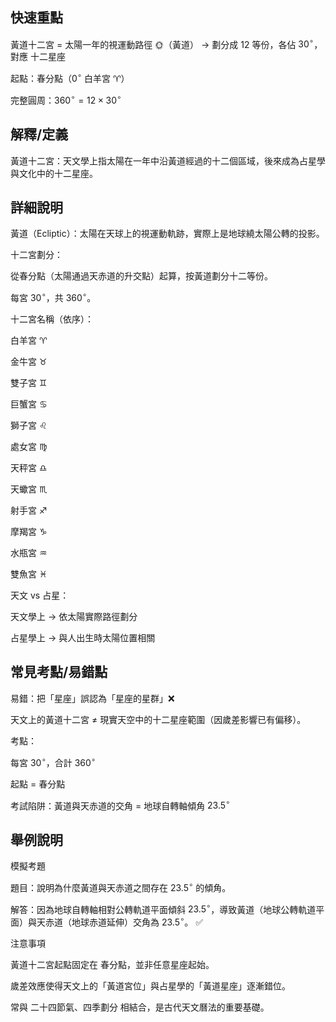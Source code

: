 ## 快速重點

黃道十二宮 = 太陽一年的視運動路徑 🌞（黃道） → 劃分成 12 等份，各佔 $30^\circ$，對應 十二星座

起點：春分點（$0^\circ$ 白羊宮 ♈）

完整圓周：$360^\circ = 12 \times 30^\circ$


## 解釋/定義

黃道十二宮：天文學上指太陽在一年中沿黃道經過的十二個區域，後來成為占星學與文化中的十二星座。


## 詳細說明

黃道（Ecliptic）：太陽在天球上的視運動軌跡，實際上是地球繞太陽公轉的投影。

十二宮劃分：

從春分點（太陽通過天赤道的升交點）起算，按黃道劃分十二等份。

每宮 $30^\circ$，共 $360^\circ$。

十二宮名稱（依序）：

白羊宮 ♈

金牛宮 ♉

雙子宮 ♊

巨蟹宮 ♋

獅子宮 ♌

處女宮 ♍

天秤宮 ♎

天蠍宮 ♏

射手宮 ♐

摩羯宮 ♑

水瓶宮 ♒

雙魚宮 ♓

天文 vs 占星：

天文學上 → 依太陽實際路徑劃分

占星學上 → 與人出生時太陽位置相關


## 常見考點/易錯點

易錯：把「星座」誤認為「星座的星群」❌

天文上的黃道十二宮 ≠ 現實天空中的十二星座範圍（因歲差影響已有偏移）。

考點：

每宮 $30^\circ$，合計 $360^\circ$

起點 = 春分點

考試陷阱：黃道與天赤道的交角 = 地球自轉軸傾角 $23.5^\circ$


## 舉例說明

模擬考題

題目：說明為什麼黃道與天赤道之間存在 $23.5^\circ$ 的傾角。

解答：因為地球自轉軸相對公轉軌道平面傾斜 $23.5^\circ$，導致黃道（地球公轉軌道平面）與天赤道（地球赤道延伸）交角為 $23.5^\circ$。 ✅

注意事項

黃道十二宮起點固定在 春分點，並非任意星座起始。

歲差效應使得天文上的「黃道宮位」與占星學的「黃道星座」逐漸錯位。

常與 二十四節氣、四季劃分 相結合，是古代天文曆法的重要基礎。
